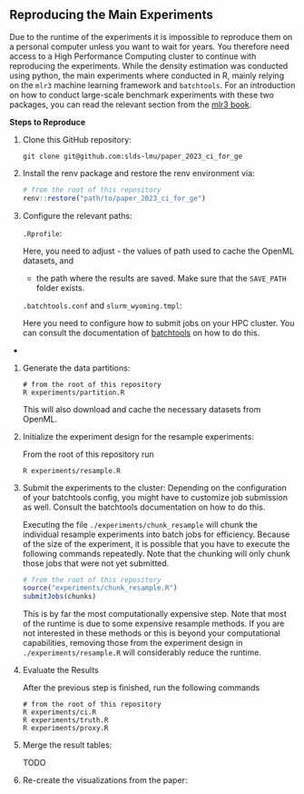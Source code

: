## Reproducing the Main Experiments

Due to the runtime of the experiments it is impossible to reproduce them on a
personal computer unless you want to wait for years.
You therefore need access to a High Performance Computing cluster to continue
with reproducing the experiments.
While the density estimation was conducted using python, the main experiments where
conducted in R, mainly relying on the `mlr3` machine learning framework and
`batchtools`. For an introduction on how to conduct large-scale benchmark
experiments with these two packages, you can read the relevant section from the
[mlr3 book](https://mlr3book.mlr-org.com/chapters/chapter11/large-scale_benchmarking.html).


**Steps to Reproduce**

1. Clone this GitHub repository:

      ```shell
      git clone git@github.com:slds-lmu/paper_2023_ci_for_ge
      ```

1. Install the renv package and restore the renv environment via:

     ```r
     # from the root of this repository
     renv::restore("path/to/paper_2023_ci_for_ge")
     ```

1. Configure the relevant paths:

    `.Rprofile`:

    Here, you need to adjust - the values of path used to cache the OpenML datasets, and
    - the path where the results are saved. Make sure that the `SAVE_PATH` folder exists.

    `.batchtools.conf` and `slurm_wyoming.tmpl`:

    Here you need to configure how to submit jobs on your HPC cluster.
    You can consult the documentation of [batchtools](https://github.com/mllg/batchtools) on how to do this.

*
1. Generate the data partitions:

   ```shell
   # from the root of this repository
   R experiments/partition.R
   ```

   This will also download and cache the necessary datasets from OpenML.

1. Initialize the experiment design for the resample experiments:

   From the root of this repository run
   ```shell
   R experiments/resample.R
   ```


1. Submit the experiments to the cluster:
   Depending on the configuration of your batchtools config, you might have to customize job submission as well.
   Consult the batchtools documentation on how to do this.

   Executing the file `./experiments/chunk_resample` will chunk the individual resample experiments into batch jobs
   for efficiency. Because of the size of the experiment, it is possible that you have to execute the following commands
   repeatedly. Note that the chunking will only chunk those jobs that were not yet submitted.

   ```R
   # from the root of this repository
   source("experiments/chunk_resample.R")
   submitJobs(chunks)
   ```

   This is by far the most computationally expensive step.
   Note that most of the runtime is due to some expensive resample methods.
   If you are not interested in these methods or this is beyond your computational
   capabilities, removing those from the experiment design in `./experiments/resample.R`
   will considerably reduce the runtime.


1. Evaluate the Results

   After the previous step is finished, run the following commands

   ```shell
   # from the root of this repository
   R experiments/ci.R
   R experiments/truth.R
   R experiments/proxy.R
   ```

1. Merge the result tables:

    TODO

1. Re-create the visualizations from the paper:
